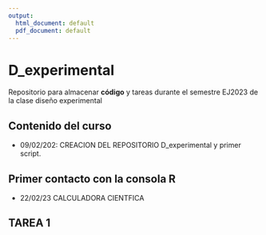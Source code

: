 ```yaml
---
output:
  html_document: default
  pdf_document: default
---
```

# D_experimental
Repositorio para almacenar **código** y tareas durante el semestre EJ2023 de la clase diseño experimental

## Contenido del curso 

+ 09/02/202: CREACION DEL REPOSITORIO D_experimental y primer script. 

## Primer contacto con la consola R 
+ 22/02/23 CALCULADORA CIENTFICA 

## TAREA 1 
